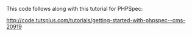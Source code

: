 This code follows along with this tutorial for PHPSpec:

http://code.tutsplus.com/tutorials/getting-started-with-phpspec--cms-20919
